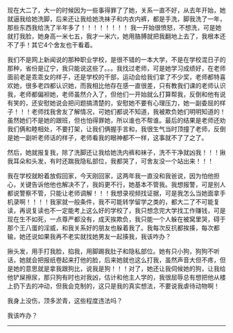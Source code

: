 现在大二了，大一的时候因为一些事得罪了了她，关系一直不好，从去年开始，她就逼我给她洗脚，后来还让我给她洗袜子和内衣内裤，都是手洗，脚我洗了一年，那些东西我给洗了半年多了！！！！！！！！ 我一开始很愤怒，不想洗，可是她就打我脸，她身高一米七五，我才一米六，她用胳膊就把我翻地上去了，我根本还不了手！其它4个舍友也干看着。


我们不是网上新闻说的那种职业学校，是很不错的一本大学，不是在学校混日子的那种，省份是辽宁，我只能说这些了。。。我找过老师，可是她学习成绩好，在老师面前老是乖乖女的样子，还是学校的干部，运动会给我们拿了不少奖，老师都特喜欢她，很多老四都认识她，而我相比他存在感一直很差，只有教我们课的老师认识我，老师都偏袒她，老师虽然介入了，但他们一开始就么打算帮我，反倒和他有说有笑的，还安慰她说会把问题搞清楚的，安慰她不要有心理压力，她一副委屈的样子！！！老师找我舍友了解情况，可她们都说不知道，我被欺负她们明明知道的！虽然她们不是她的跟班，但也怕得罪她，所以谁也不帮谁。最后的结果是老师还劝我们俩和睦相处，不要打架，让我们俩握手言和，我很生气当时顶撞了老师，反倒是她一副听老师话的样子，老师看我的眼神都不一样，这事就不了了之了。

然后，她就报复我，除了洗脚还让我给她洗内裤和袜子，洗不干净就凶我！！！揪我耳朵和头发，有时还踹我隐私部位，我都哭了，可舍友没一个站出来！！！

我在学校就盼着放假回家，今天刚回家，这两年我一直没和我爸说，因为怕他担心，关键告诉他他也解决不了，我妈更不行，她基本不管我。我想报警，可是别人都说警察不管，只能让老师调解！！！我想录视频找证据，可是我怎么当她面拿手机录啊！！！！我家就一般条件，我不可能转学留学之类的，都大二了不可能复读，再说复读也不一定能考上这么好的学校了，我只想念完大学找工作赚钱，可是现在生不如死，一点尊严都没有，成天挨欺负，我只能一个人躲在被窝里哭，碍于那个王八蛋的淫威，和我关系好的朋友也躲着我了。我每次反抗都挨揍，每次都输，她还说如果我再不老实就找她男友一起揍我，我该咋办？

揪头发，用手打我脸，掐我，用脚踢我肚子和隐私部位。她有只小狗，狗狗不听话，她就会把报纸卷起来打他的脸，后来她就也这么打我，虽然声音大但不疼，但是她的意思就是拿我跟狗比，说我是狗！！！对了，她还让我伺候她的狗，让我给他铲屎擦尿，那只狗有时也对我凶，估计和他主人学的，我很屈辱总有想把他从楼上扔下去的冲动，但我会克制的，这只是我的真实想法，不要说我虐待动物啊！

我身上没伤，顶多淤青，这些程度违法吗？

我该咋办？

--------------------------------------

